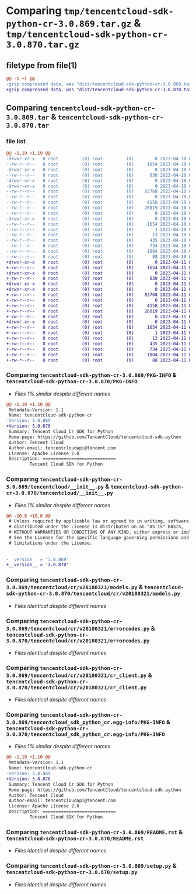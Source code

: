 # Comparing `tmp/tencentcloud-sdk-python-cr-3.0.869.tar.gz` & `tmp/tencentcloud-sdk-python-cr-3.0.870.tar.gz`

## filetype from file(1)

```diff
@@ -1 +1 @@
-gzip compressed data, was "dist/tencentcloud-sdk-python-cr-3.0.869.tar", last modified: Mon Apr 10 02:59:31 2023, max compression
+gzip compressed data, was "dist/tencentcloud-sdk-python-cr-3.0.870.tar", last modified: Tue Apr 11 03:28:04 2023, max compression
```

## Comparing `tencentcloud-sdk-python-cr-3.0.869.tar` & `tencentcloud-sdk-python-cr-3.0.870.tar`

### file list

```diff
@@ -1,19 +1,19 @@
-drwxr-xr-x   0 root         (0) root         (0)        0 2023-04-10 02:59:31.000000 tencentcloud-sdk-python-cr-3.0.869/
--rw-r--r--   0 root         (0) root         (0)     1654 2023-04-10 02:59:31.000000 tencentcloud-sdk-python-cr-3.0.869/PKG-INFO
-drwxr-xr-x   0 root         (0) root         (0)        0 2023-04-10 02:59:31.000000 tencentcloud-sdk-python-cr-3.0.869/tencentcloud/
--rw-r--r--   0 root         (0) root         (0)      630 2023-04-10 02:59:31.000000 tencentcloud-sdk-python-cr-3.0.869/tencentcloud/__init__.py
-drwxr-xr-x   0 root         (0) root         (0)        0 2023-04-10 02:59:31.000000 tencentcloud-sdk-python-cr-3.0.869/tencentcloud/cr/
-drwxr-xr-x   0 root         (0) root         (0)        0 2023-04-10 02:59:31.000000 tencentcloud-sdk-python-cr-3.0.869/tencentcloud/cr/v20180321/
--rw-r--r--   0 root         (0) root         (0)    83768 2023-04-10 02:59:31.000000 tencentcloud-sdk-python-cr-3.0.869/tencentcloud/cr/v20180321/models.py
--rw-r--r--   0 root         (0) root         (0)        0 2023-04-10 02:59:31.000000 tencentcloud-sdk-python-cr-3.0.869/tencentcloud/cr/v20180321/__init__.py
--rw-r--r--   0 root         (0) root         (0)     4158 2023-04-10 02:59:31.000000 tencentcloud-sdk-python-cr-3.0.869/tencentcloud/cr/v20180321/errorcodes.py
--rw-r--r--   0 root         (0) root         (0)    26019 2023-04-10 02:59:31.000000 tencentcloud-sdk-python-cr-3.0.869/tencentcloud/cr/v20180321/cr_client.py
--rw-r--r--   0 root         (0) root         (0)        0 2023-04-10 02:59:31.000000 tencentcloud-sdk-python-cr-3.0.869/tencentcloud/cr/__init__.py
-drwxr-xr-x   0 root         (0) root         (0)        0 2023-04-10 02:59:31.000000 tencentcloud-sdk-python-cr-3.0.869/tencentcloud_sdk_python_cr.egg-info/
--rw-r--r--   0 root         (0) root         (0)     1654 2023-04-10 02:59:31.000000 tencentcloud-sdk-python-cr-3.0.869/tencentcloud_sdk_python_cr.egg-info/PKG-INFO
--rw-r--r--   0 root         (0) root         (0)        1 2023-04-10 02:59:31.000000 tencentcloud-sdk-python-cr-3.0.869/tencentcloud_sdk_python_cr.egg-info/dependency_links.txt
--rw-r--r--   0 root         (0) root         (0)       13 2023-04-10 02:59:31.000000 tencentcloud-sdk-python-cr-3.0.869/tencentcloud_sdk_python_cr.egg-info/top_level.txt
--rw-r--r--   0 root         (0) root         (0)      435 2023-04-10 02:59:31.000000 tencentcloud-sdk-python-cr-3.0.869/tencentcloud_sdk_python_cr.egg-info/SOURCES.txt
--rw-r--r--   0 root         (0) root         (0)      734 2023-04-10 02:59:31.000000 tencentcloud-sdk-python-cr-3.0.869/README.rst
--rw-r--r--   0 root         (0) root         (0)     1004 2023-04-10 02:59:31.000000 tencentcloud-sdk-python-cr-3.0.869/setup.py
--rw-r--r--   0 root         (0) root         (0)       88 2023-04-10 02:59:31.000000 tencentcloud-sdk-python-cr-3.0.869/setup.cfg
+drwxr-xr-x   0 root         (0) root         (0)        0 2023-04-11 03:28:04.000000 tencentcloud-sdk-python-cr-3.0.870/
+-rw-r--r--   0 root         (0) root         (0)     1654 2023-04-11 03:28:04.000000 tencentcloud-sdk-python-cr-3.0.870/PKG-INFO
+drwxr-xr-x   0 root         (0) root         (0)        0 2023-04-11 03:28:04.000000 tencentcloud-sdk-python-cr-3.0.870/tencentcloud/
+-rw-r--r--   0 root         (0) root         (0)      630 2023-04-11 03:28:04.000000 tencentcloud-sdk-python-cr-3.0.870/tencentcloud/__init__.py
+drwxr-xr-x   0 root         (0) root         (0)        0 2023-04-11 03:28:04.000000 tencentcloud-sdk-python-cr-3.0.870/tencentcloud/cr/
+drwxr-xr-x   0 root         (0) root         (0)        0 2023-04-11 03:28:04.000000 tencentcloud-sdk-python-cr-3.0.870/tencentcloud/cr/v20180321/
+-rw-r--r--   0 root         (0) root         (0)    83768 2023-04-11 03:28:04.000000 tencentcloud-sdk-python-cr-3.0.870/tencentcloud/cr/v20180321/models.py
+-rw-r--r--   0 root         (0) root         (0)        0 2023-04-11 03:28:04.000000 tencentcloud-sdk-python-cr-3.0.870/tencentcloud/cr/v20180321/__init__.py
+-rw-r--r--   0 root         (0) root         (0)     4158 2023-04-11 03:28:04.000000 tencentcloud-sdk-python-cr-3.0.870/tencentcloud/cr/v20180321/errorcodes.py
+-rw-r--r--   0 root         (0) root         (0)    26019 2023-04-11 03:28:04.000000 tencentcloud-sdk-python-cr-3.0.870/tencentcloud/cr/v20180321/cr_client.py
+-rw-r--r--   0 root         (0) root         (0)        0 2023-04-11 03:28:04.000000 tencentcloud-sdk-python-cr-3.0.870/tencentcloud/cr/__init__.py
+drwxr-xr-x   0 root         (0) root         (0)        0 2023-04-11 03:28:04.000000 tencentcloud-sdk-python-cr-3.0.870/tencentcloud_sdk_python_cr.egg-info/
+-rw-r--r--   0 root         (0) root         (0)     1654 2023-04-11 03:28:04.000000 tencentcloud-sdk-python-cr-3.0.870/tencentcloud_sdk_python_cr.egg-info/PKG-INFO
+-rw-r--r--   0 root         (0) root         (0)        1 2023-04-11 03:28:04.000000 tencentcloud-sdk-python-cr-3.0.870/tencentcloud_sdk_python_cr.egg-info/dependency_links.txt
+-rw-r--r--   0 root         (0) root         (0)       13 2023-04-11 03:28:04.000000 tencentcloud-sdk-python-cr-3.0.870/tencentcloud_sdk_python_cr.egg-info/top_level.txt
+-rw-r--r--   0 root         (0) root         (0)      435 2023-04-11 03:28:04.000000 tencentcloud-sdk-python-cr-3.0.870/tencentcloud_sdk_python_cr.egg-info/SOURCES.txt
+-rw-r--r--   0 root         (0) root         (0)      734 2023-04-11 03:28:04.000000 tencentcloud-sdk-python-cr-3.0.870/README.rst
+-rw-r--r--   0 root         (0) root         (0)     1004 2023-04-11 03:28:04.000000 tencentcloud-sdk-python-cr-3.0.870/setup.py
+-rw-r--r--   0 root         (0) root         (0)       88 2023-04-11 03:28:04.000000 tencentcloud-sdk-python-cr-3.0.870/setup.cfg
```

### Comparing `tencentcloud-sdk-python-cr-3.0.869/PKG-INFO` & `tencentcloud-sdk-python-cr-3.0.870/PKG-INFO`

 * *Files 1% similar despite different names*

```diff
@@ -1,10 +1,10 @@
 Metadata-Version: 1.1
 Name: tencentcloud-sdk-python-cr
-Version: 3.0.869
+Version: 3.0.870
 Summary: Tencent Cloud Cr SDK for Python
 Home-page: https://github.com/TencentCloud/tencentcloud-sdk-python
 Author: Tencent Cloud
 Author-email: tencentcloudapi@tencent.com
 License: Apache License 2.0
 Description: ============================
         Tencent Cloud SDK for Python
```

### Comparing `tencentcloud-sdk-python-cr-3.0.869/tencentcloud/__init__.py` & `tencentcloud-sdk-python-cr-3.0.870/tencentcloud/__init__.py`

 * *Files 1% similar despite different names*

```diff
@@ -10,8 +10,8 @@
 # Unless required by applicable law or agreed to in writing, software
 # distributed under the License is distributed on an "AS IS" BASIS,
 # WITHOUT WARRANTIES OR CONDITIONS OF ANY KIND, either express or implied.
 # See the License for the specific language governing permissions and
 # limitations under the License.
 
 
-__version__ = '3.0.869'
+__version__ = '3.0.870'
```

### Comparing `tencentcloud-sdk-python-cr-3.0.869/tencentcloud/cr/v20180321/models.py` & `tencentcloud-sdk-python-cr-3.0.870/tencentcloud/cr/v20180321/models.py`

 * *Files identical despite different names*

### Comparing `tencentcloud-sdk-python-cr-3.0.869/tencentcloud/cr/v20180321/errorcodes.py` & `tencentcloud-sdk-python-cr-3.0.870/tencentcloud/cr/v20180321/errorcodes.py`

 * *Files identical despite different names*

### Comparing `tencentcloud-sdk-python-cr-3.0.869/tencentcloud/cr/v20180321/cr_client.py` & `tencentcloud-sdk-python-cr-3.0.870/tencentcloud/cr/v20180321/cr_client.py`

 * *Files identical despite different names*

### Comparing `tencentcloud-sdk-python-cr-3.0.869/tencentcloud_sdk_python_cr.egg-info/PKG-INFO` & `tencentcloud-sdk-python-cr-3.0.870/tencentcloud_sdk_python_cr.egg-info/PKG-INFO`

 * *Files 1% similar despite different names*

```diff
@@ -1,10 +1,10 @@
 Metadata-Version: 1.1
 Name: tencentcloud-sdk-python-cr
-Version: 3.0.869
+Version: 3.0.870
 Summary: Tencent Cloud Cr SDK for Python
 Home-page: https://github.com/TencentCloud/tencentcloud-sdk-python
 Author: Tencent Cloud
 Author-email: tencentcloudapi@tencent.com
 License: Apache License 2.0
 Description: ============================
         Tencent Cloud SDK for Python
```

### Comparing `tencentcloud-sdk-python-cr-3.0.869/README.rst` & `tencentcloud-sdk-python-cr-3.0.870/README.rst`

 * *Files identical despite different names*

### Comparing `tencentcloud-sdk-python-cr-3.0.869/setup.py` & `tencentcloud-sdk-python-cr-3.0.870/setup.py`

 * *Files identical despite different names*

